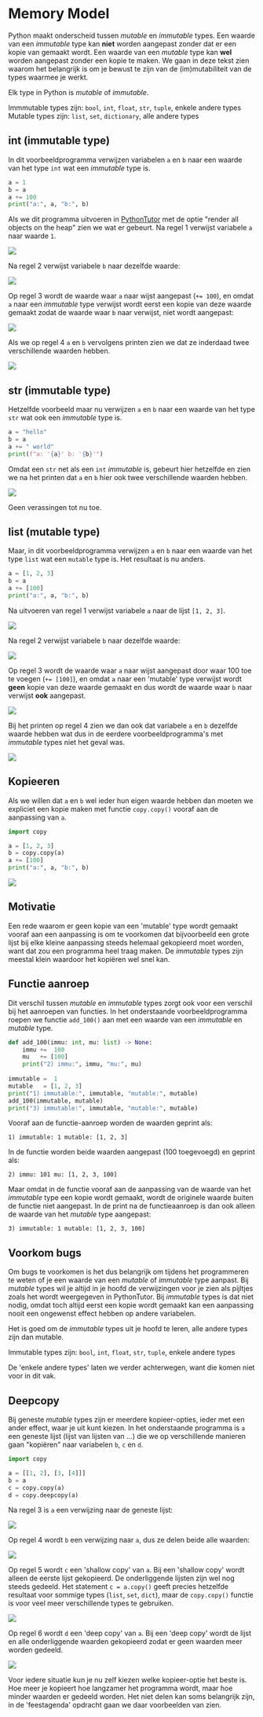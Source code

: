 # Memory Model

Python maakt onderscheid tussen *mutable* en *immutable* types. Een
waarde van een *immutable* type kan **niet** worden aangepast zonder dat
er een kopie van gemaakt wordt. Een waarde van een *mutable* type kan
**wel** worden aangepast zonder een kopie te maken. We gaan in deze
tekst zien waarom het belangrijk is om je bewust te zijn van de
(im)mutabiliteit van de types waarmee je werkt.

Elk type in Python is *mutable* of *immutable*. 

Immmutable types zijn: `bool`, `int`, `float`, `str`, `tuple`, enkele andere types
Mutable types zijn: `list`, `set`, `dictionary`, alle andere types

## int (immutable type)

In dit voorbeeldprogramma verwijzen variabelen `a` en `b` naar een
waarde van het type `int` wat een *immutable* type is.

~~~python
a = 1
b = a
a += 100
print("a:", a, "b:", b)
~~~

Als we dit programma uitvoeren in
[PythonTutor](https://pythontutor.com/) met de optie "render all
objects on the heap" zien we wat er gebeurt. Na regel 1 verwijst
variabele `a` naar waarde `1`.

![](mm_int2.png)

Na regel 2 verwijst variabele `b` naar dezelfde waarde:

![](mm_int3.png)

Op regel 3 wordt de waarde waar `a` naar wijst aangepast (`+= 100`),
en omdat `a` naar een *immutable* type verwijst wordt eerst een kopie
van deze waarde gemaakt zodat de waarde waar `b` naar verwijst, niet
wordt aangepast:

![](mm_int4.png)

Als we op regel 4 `a` en `b` vervolgens printen zien we dat ze inderdaad twee
verschillende waarden hebben.

![](mm_int5.png)


## str (immutable type)

Hetzelfde voorbeeld maar nu verwijzen `a` en `b` naar een waarde van
het type `str` wat ook een *immutable* type is.

~~~python
a = "hello"
b = a
a += " world"
print(f"a: '{a}' b: '{b}'")
~~~

Omdat een `str` net als een `int` *immutable* is, gebeurt hier
hetzelfde en zien we na het printen dat `a` en `b` hier ook twee
verschillende waarden hebben.

![](mm_str5.png)

Geen verassingen tot nu toe.


## list (mutable type)

Maar, in dit voorbeeldprogramma verwijzen `a` en `b` naar een waarde
van het type `list` wat een `mutable` type is. Het resultaat is nu
anders.

~~~python
a = [1, 2, 3]
b = a
a += [100]
print("a:", a, "b:", b)
~~~

Na uitvoeren van regel 1 verwijst variabele `a` naar de lijst
`[1, 2, 3]`.

![](mm_list2.png)

Na regel 2 verwijst variabele `b` naar dezelfde waarde:

![](mm_list3.png)

Op regel 3 wordt de waarde waar `a` naar wijst aangepast door waar 100
toe te voegen (`+= [100]`), en omdat `a` naar een 'mutable' type
verwijst wordt **geen** kopie van deze waarde gemaakt en dus wordt de
waarde waar `b` naar verwijst **ook** aangepast.

![](mm_list4.png)

Bij het printen op regel 4 zien we dan ook dat variabele `a` en `b`
dezelfde waarde hebben wat dus in de eerdere voorbeeldprogramma's met
*immutable* types niet het geval was.

![](mm_list5.png)

## Kopieeren

Als we willen dat `a` en `b` wel ieder hun eigen waarde hebben dan
moeten we expliciet een kopie maken met functie `copy.copy()` vooraf
aan de aanpassing van `a`.

~~~python
import copy

a = [1, 2, 3]
b = copy.copy(a)
a += [100]
print("a:", a, "b:", b)
~~~

![](mm_list_copy5.png)

## Motivatie

Een rede waarom er geen kopie van een 'mutable' type wordt gemaakt
vooraf aan een aanpassing is om te voorkomen dat bijvoorbeeld een
grote lijst bij elke kleine aanpassing steeds helemaal gekopieerd moet
worden, want dat zou een programma heel traag maken. De *immutable*
types zijn meestal klein waardoor het kopiëren wel snel kan.


## Functie aanroep

Dit verschil tussen *mutable* en *immutable* types zorgt ook
voor een verschil bij het aanroepen van functies. In het onderstaande
voorbeeldprogramma roepen we functie `add_100()` aan met een waarde van
een *immutable* en *mutable* type.

~~~python
def add_100(immu: int, mu: list) -> None:
    immu +=  100
    mu   += [100]
    print("2) immu:", immu, "mu:", mu)
    
immutable =  1
mutable   = [1, 2, 3]
print("1) immutable:", immutable, "mutable:", mutable)
add_100(immutable, mutable)
print("3) immutable:", immutable, "mutable:", mutable)
~~~

Vooraf aan de functie-aanroep worden de waarden geprint als:

    1) immutable: 1 mutable: [1, 2, 3]
    
In de functie worden beide waarden aangepast (100
toegevoegd) en geprint als:

    2) immu: 101 mu: [1, 2, 3, 100]

Maar omdat in de functie vooraf aan de aanpassing van de waarde van
het *immutable* type een kopie wordt gemaakt, wordt de originele
waarde buiten de functie niet aangepast. In de print na de
functieaanroep is dan ook alleen de waarde van het *mutable* type
aangepast:

    3) immutable: 1 mutable: [1, 2, 3, 100]

## Voorkom bugs

Om bugs te voorkomen is het dus belangrijk om tijdens het programmeren
te weten of je een waarde van een *mutable* of *immutable* type
aanpast. Bij *mutable* types wil je altijd in je hoofd de verwijzingen
voor je zien als pijltjes zoals het wordt weergegeven in
PythonTutor. Bij *immutable* types is dat niet nodig, omdat toch
altijd eerst een kopie wordt gemaakt kan een aanpassing nooit een
ongewenst effect hebben op andere variabelen.

Het is goed om de *immutable* types uit je hoofd te leren, alle andere
types zijn dan mutable.

Immutable types zijn: `bool`, `int`, `float`, `str`, `tuple`, enkele andere types

De 'enkele andere types' laten we verder achterwegen, want die komen
niet voor in dit vak.

## Deepcopy

Bij geneste *mutable* types zijn er meerdere kopieer-opties, ieder met
een ander effect, waar je uit kunt kiezen. In het onderstaande
programma is `a` een geneste lijst (lijst van lijsten van ...) die we
op verschillende manieren gaan "kopiëren" naar variabelen `b`, `c` en
`d`.

~~~python
import copy

a = [[1, 2], [3, [4]]]
b = a
c = copy.copy(a)
d = copy.deepcopy(a)
~~~

Na regel 3 is `a` een verwijzing naar de geneste lijst:

![](mm_deepcopy2.png)

Op regel 4 wordt `b` een verwijzing naar `a`, dus ze delen beide alle
waarden:

![](mm_deepcopy3.png)

Op regel 5 wordt `c` een 'shallow copy' van `a`. Bij een 'shallow
copy' wordt alleen de eerste lijst gekopieerd. De onderliggende
lijsten zijn wel nog steeds gedeeld. Het statement `c = a.copy()`
geeft precies hetzelfde resultaat voor sommige types (`list`, `set`,
`dict`), maar de `copy.copy()` functie is voor veel meer verschillende
types te gebruiken.

![](mm_deepcopy4.png)

Op regel 6 wordt `d` een 'deep copy' van `a`. Bij een 'deep copy'
wordt de lijst en alle onderliggende waarden gekopieerd zodat er geen
waarden meer worden gedeeld.

![](mm_deepcopy5.png)

Voor iedere situatie kun je nu zelf kiezen welke kopieer-optie het beste
is. Hoe meer je kopieert hoe langzamer het programma wordt, maar hoe
minder waarden er gedeeld worden. Het niet delen kan soms belangrijk
zijn, in de 'feestagenda' opdracht gaan we daar voorbeelden van zien.
